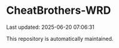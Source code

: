 # CheatBrothers-WRD

Last updated: 2025-06-20 07:06:31

This repository is automatically maintained.
